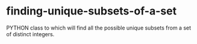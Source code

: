 # finding-unique-subsets-of-a-set
PYTHON class to which will find all the possible unique subsets from a set of distinct integers.
